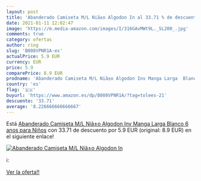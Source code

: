 ```yaml
---
layout: post
title: 'Abanderado Camiseta M/L Niã±o Algodon In al 33.71 % de descuento'
date: 2021-01-11 12:02:47
image: 'https://m.media-amazon.com/images/I/316GAvMWt9L._SL200_.jpg'
comments: true
category: ofertas
author: ring
slug: 'B008VPNR1A-es'
actualPrice: 5.9 EUR
currency: EUR
price: 5.9
comparePrice: 8.9 EUR
prodname: 'Abanderado Camiseta M/L Niã±o Algodon Inv Manga Larga  Blanco  6 anos para Niños'
country: 'es'
flag: '🇪🇸'
buyurl: 'https://www.amazon.es/dp/B008VPNR1A/?tag=tolees-21'
descuento: '33.71'
average: '8.226666666666667'
---
```


Está [Abanderado Camiseta M/L Niã±o Algodon Inv Manga Larga  Blanco  6 anos para Niños](https://www.amazon.es/dp/B008VPNR1A/?tag=tolees-21) con 33.71 de descuento por 5.9 EUR (original: 8.9 EUR) en el siguiente enlace!

[![Abanderado Camiseta M/L Niã±o Algodon In](https://m.media-amazon.com/images/I/316GAvMWt9L._SL200_.jpg)](https://www.amazon.es/dp/B008VPNR1A/?tag=tolees-21)

ℹ️:


[Ver la oferta!!](https://www.amazon.es/dp/B008VPNR1A/?tag=tolees-21)
